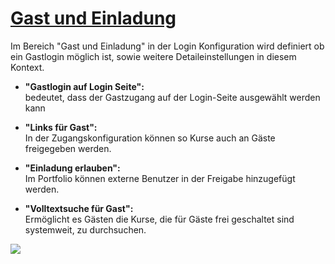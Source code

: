 #  [Gast und Einladung](Gast+und+Einladung.html)

Im Bereich "Gast und Einladung" in der Login Konfiguration wird definiert ob
ein Gastlogin möglich ist, sowie weitere Detaileinstellungen in diesem
Kontext.

  * **"Gastlogin auf Login Seite":**   
bedeutet, dass der Gastzugang auf der Login-Seite ausgewählt werden kann

  *  **"Links für Gast":**   
In der Zugangskonfiguration können so Kurse auch an Gäste freigegeben werden.

  *  **"Einladung erlauben":**   
Im Portfolio können externe Benutzer in der Freigabe hinzugefügt werden.

  *  **"Volltextsuche für Gast":**   
Ermöglicht es Gästen die Kurse, die für Gäste frei geschaltet sind systemweit,
zu durchsuchen.

  

![](assets/admin_Login_gast%EF%B9%96version=1&modificationDate=1582478336000&api=v2.jpg)

